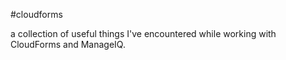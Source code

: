 #cloudforms

a collection of useful things I've encountered while working with CloudForms and ManageIQ.

